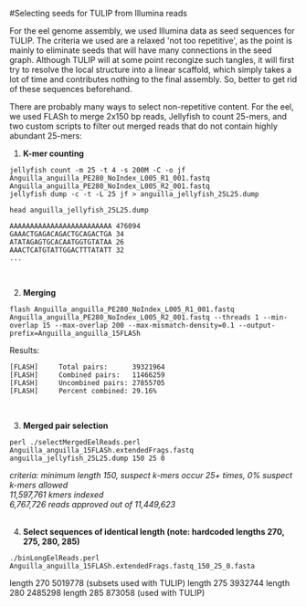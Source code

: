 #Selecting seeds for TULIP from Illumina reads

For the eel genome assembly, we used Illumina data as seed sequences for TULIP. The criteria we used are a relaxed 'not too repetitive', as the point is mainly to eliminate seeds that will have many connections in the seed graph. Although TULIP will at some point recongize such tangles, it will first try to resolve the local structure into a linear scaffold, which simply takes a lot of time and contributes nothing to the final assembly. So, better to get rid of these sequences beforehand.<br>

There are probably many ways to select non-repetitive content. For the eel, we used FLASh to merge 2x150 bp reads, Jellyfish to count 25-mers, and two custom scripts to filter out merged reads that do not contain highly abundant 25-mers:<br>

1. **K-mer counting** <br>
  ```
  jellyfish count -m 25 -t 4 -s 200M -C -o jf  Anguilla_anguilla_PE280_NoIndex_L005_R1_001.fastq Anguilla_anguilla_PE280_NoIndex_L005_R2_001.fastq 
  jellyfish dump -c -t -L 25 jf > anguilla_jellyfish_25L25.dump
  ```
  ```
  head anguilla_jellyfish_25L25.dump 
  ```
  ```
  AAAAAAAAAAAAAAAAAAAAAAAAA	476094
  GAAACTGAGACAGACTGCAGACTGA	34
  ATATAGAGTGCACAATGGTGTATAA	26
  AAACTCATGTATTGGACTTTATATT	32
  ...
  ```
  <br>

2. **Merging** <br>
  ```
  flash Anguilla_anguilla_PE280_NoIndex_L005_R1_001.fastq  Anguilla_anguilla_PE280_NoIndex_L005_R2_001.fastq --threads 1 --min-overlap 15 --max-overlap 200 --max-mismatch-density=0.1 --output-prefix=Anguilla_anguilla_15FLASh
  ```
  Results:
  ```
  [FLASH]     Total pairs:      39321964
  [FLASH]     Combined pairs:   11466259
  [FLASH]     Uncombined pairs: 27855705
  [FLASH]     Percent combined: 29.16%
  ```
  <br>
  
3. **Merged pair selection**<br>
  ```
  perl ./selectMergedEelReads.perl Anguilla_anguilla_15FLASh.extendedFrags.fastq anguilla_jellyfish_25L25.dump 150 25 0
  ```
  _criteria: minimum length 150, suspect k-mers occur 25+ times, 0% suspect k-mers allowed_<br>
  _11,597,761 kmers indexed_<br>
  _6,767,726 reads approved out of 11,449,623_<br>
  <br>

4. **Select sequences of identical length (note: hardcoded lengths 270, 275, 280, 285)**<br>
  ```
  ./binLongEelReads.perl Anguilla_anguilla_15FLASh.extendedFrags.fastq_150_25_0.fasta 
  ```
length 270 5019778 (subsets used with TULIP)
length 275 3932744
length 280 2485298
length 285 873058 (used with TULIP)
